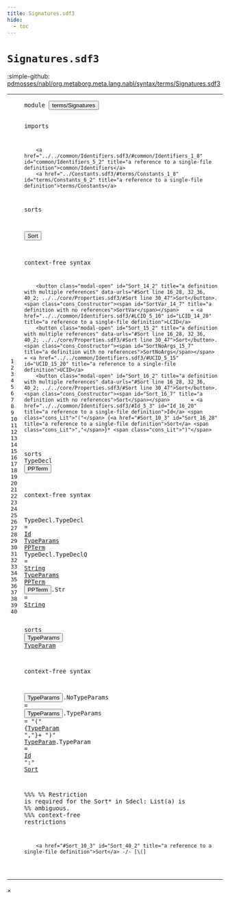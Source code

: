 ```yaml
---
title: Signatures.sdf3
hide:
  - toc
---
```


# `Signatures.sdf3`

:simple-github: [pdmosses/nabl/org.metaborg.meta.lang.nabl/syntax/terms/Signatures.sdf3]

[pdmosses/nabl/org.metaborg.meta.lang.nabl/syntax/terms/Signatures.sdf3]: https://github.com/pdmosses/nabl/blob/master/org.metaborg.meta.lang.nabl/syntax/terms/Signatures.sdf3 "The source file on GitHub"

<div class="sdf3"><table class="highlighttable"><tbody><tr><td class="linenos"><div class="linenodiv"><pre><span></span>1
2
3
4
5
6
7
8
9
10
11
12
13
14
15
16
17
18
19
20
21
22
23
24
25
26
27
28
29
30
31
32
33
34
35
36
37
38
39
40
</pre></div></td>
<td class="code"><pre><code><span class="keyword">module</span> <button class="modal-open" id="terms/Signatures_1_8" title="a definition with multiple references" data-urls="../../NameBindingLanguage.sdf3/#terms/Signatures line 7_3; ../../core/Properties.sdf3/#terms/Signatures line 6_2">terms/Signatures</button>

<span class="keyword">imports</span>

        <a href="../../common/Identifiers.sdf3/#common/Identifiers_1_8" id="common/Identifiers_5_2" title="a reference to a single-file definition">common/Identifiers</a>
        <a href="../Constants.sdf3/#terms/Constants_1_8" id="terms/Constants_6_2" title="a reference to a single-file definition">terms/Constants</a>
        
<span class="keyword">sorts</span> 

  <button class="modal-open" id="Sort_10_3" title="a definition with multiple references" data-urls="#Sort line 16_28, 32_36, 40_2; ../../core/Properties.sdf3/#Sort line 30_47">Sort</button>

<span class="keyword">context-free syntax</span>
        
        <button class="modal-open" id="Sort_14_2" title="a definition with multiple references" data-urls="#Sort line 16_28, 32_36, 40_2; ../../core/Properties.sdf3/#Sort line 30_47">Sort</button>.<span class="cons_Constructor"><span id="SortVar_14_7" title="a definition with no references">SortVar</span></span>    = <a href="../../common/Identifiers.sdf3/#LCID_5_10" id="LCID_14_20" title="a reference to a single-file definition">LCID</a>
        <button class="modal-open" id="Sort_15_2" title="a definition with multiple references" data-urls="#Sort line 16_28, 32_36, 40_2; ../../core/Properties.sdf3/#Sort line 30_47">Sort</button>.<span class="cons_Constructor"><span id="SortNoArgs_15_7" title="a definition with no references">SortNoArgs</span></span> = <a href="../../common/Identifiers.sdf3/#UCID_5_15" id="UCID_15_20" title="a reference to a single-file definition">UCID</a>
        <button class="modal-open" id="Sort_16_2" title="a definition with multiple references" data-urls="#Sort line 16_28, 32_36, 40_2; ../../core/Properties.sdf3/#Sort line 30_47">Sort</button>.<span class="cons_Constructor"><span id="Sort_16_7" title="a definition with no references">Sort</span></span>       = <a href="../../common/Identifiers.sdf3/#Id_5_3" id="Id_16_20" title="a reference to a single-file definition">Id</a> <span class="cons_Lit">"("</span> {<a href="#Sort_10_3" id="Sort_16_28" title="a reference to a single-file definition">Sort</a> <span class="cons_Lit">","</span>}* <span class="cons_Lit">")"</span>

<span class="keyword">sorts</span> <span id="TypeDecl_18_7" title="a definition with no references">TypeDecl</span> <button class="modal-open" id="PPTerm_18_16" title="a definition with multiple references" data-urls="#PPTerm line 22_42, 23_42">PPTerm</button>

<span class="keyword">context-free syntax</span>

  <span id="TypeDecl_22_3" title="a definition with no references">TypeDecl</span>.<span class="cons_Constructor"><span id="TypeDecl_22_12" title="a definition with no references">TypeDecl</span></span>  = <a href="../../common/Identifiers.sdf3/#Id_5_3" id="Id_22_24" title="a reference to a single-file definition">Id</a>     <a href="#TypeParams_26_7" id="TypeParams_22_31" title="a reference to a single-file definition">TypeParams</a> <a href="#PPTerm_18_16" id="PPTerm_22_42" title="a reference to a single-file definition">PPTerm</a>
  <span id="TypeDecl_23_3" title="a definition with no references">TypeDecl</span>.<span class="cons_Constructor"><span id="TypeDeclQ_23_12" title="a definition with no references">TypeDeclQ</span></span> = <a href="../Constants.sdf3/#String_5_12" id="String_23_24" title="a reference to a single-file definition">String</a> <a href="#TypeParams_26_7" id="TypeParams_23_31" title="a reference to a single-file definition">TypeParams</a> <a href="#PPTerm_18_16" id="PPTerm_23_42" title="a reference to a single-file definition">PPTerm</a>
  <button class="modal-open" id="PPTerm_24_3" title="a definition with multiple references" data-urls="#PPTerm line 22_42, 23_42">PPTerm</button>.<span class="cons_Constructor"><span id="Str_24_10" title="a definition with no references">Str</span></span>         = <a href="../Constants.sdf3/#String_5_12" id="String_24_24" title="a reference to a single-file definition">String</a>
  
<span class="keyword">sorts</span> <button class="modal-open" id="TypeParams_26_7" title="a definition with multiple references" data-urls="#TypeParams line 22_31, 23_31">TypeParams</button> <a href="#TypeParam_31_34" id="TypeParam_26_18" title="a definition with a single reference">TypeParam</a> 

<span class="keyword">context-free syntax</span>
        
  <button class="modal-open" id="TypeParams_30_3" title="a definition with multiple references" data-urls="#TypeParams line 22_31, 23_31">TypeParams</button>.<span class="cons_Constructor"><span id="NoTypeParams_30_14" title="a definition with no references">NoTypeParams</span></span> =
  <button class="modal-open" id="TypeParams_31_3" title="a definition with multiple references" data-urls="#TypeParams line 22_31, 23_31">TypeParams</button>.<span class="cons_Constructor"><span id="TypeParams_31_14" title="a definition with no references">TypeParams</span></span>   = <span class="cons_Lit">"("</span> {<a href="#TypeParam_26_18" id="TypeParam_31_34" title="a reference to a single-file definition">TypeParam</a> <span class="cons_Lit">","</span>}+ <span class="cons_Lit">")"</span>
  <a href="#TypeParam_31_34" id="TypeParam_32_3" title="a definition with a single reference">TypeParam</a>.<span class="cons_Constructor"><span id="TypeParam_32_13" title="a definition with no references">TypeParam</span></span>     = <a href="../../common/Identifiers.sdf3/#Id_5_3" id="Id_32_29" title="a reference to a single-file definition">Id</a> <span class="cons_Lit">":"</span> <a href="#Sort_10_3" id="Sort_32_36" title="a reference to a single-file definition">Sort</a>
  
<span class="layout">%%%</span>
<span class="layout">%% Restriction is required for the Sort* in Sdecl: List(a) is</span>
<span class="layout">%% ambiguous.</span>
<span class="layout">%%%</span>
<span class="keyword">context-free restrictions</span>

        <a href="#Sort_10_3" id="Sort_40_2" title="a reference to a single-file definition">Sort</a> -/- [\(]

</code></pre></td></tr></tbody></table></div>

<div id="modal">
  <div id="modal-content">
    <span id="modal-close">&times;</span>
    <h2 id="modal-h2"></h2>
    <p  id="modal-p"></p>
    <ul id="modal-ul"></ul>
  </div>
</div>
